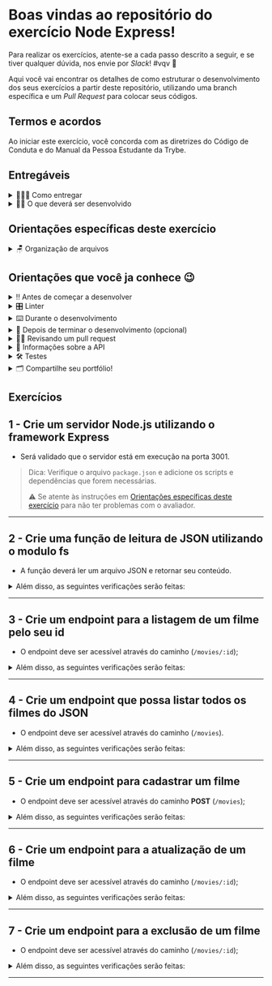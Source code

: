# Boas vindas ao repositório do exercício Node Express!

Para realizar os exercícios, atente-se a cada passo descrito a seguir, e se tiver qualquer dúvida, nos envie por _Slack_! #vqv 🚀

Aqui você vai encontrar os detalhes de como estruturar o desenvolvimento dos seus exercícios a partir deste repositório, utilizando uma branch específica e um _Pull Request_ para colocar seus códigos.

## Termos e acordos

Ao iniciar este exercício, você concorda com as diretrizes do Código de Conduta e do Manual da Pessoa Estudante da Trybe.

## Entregáveis

<details>
  <summary>🤷🏽‍♀️ Como entregar</summary>

  Para entregar os seus exercícios você deverá criar um _Pull Request_ neste repositório.

  Lembre-se que você pode consultar nosso conteúdo sobre [Git & GitHub](https://app.betrybe.com/learn/course/5e938f69-6e32-43b3-9685-c936530fd326/module/fc998c60-386e-46bc-83ca-4269beb17e17/section/fe827a71-3222-4b4d-a66f-ed98e09961af/day/35e03d5e-6341-4a8c-84d1-b4308b2887ef/lesson/573db55d-f451-455d-bdb5-66545668f436) e nosso [Blog - Git & GitHub](https://blog.betrybe.com/tecnologia/git-e-github/) sempre que precisar!
</details>

<details>
  <summary>👨‍💻 O que deverá ser desenvolvido</summary>

  Para este exercício, você vai criar uma _API_ de filmes utilizando _Node & Express_.
  Você irá desenvolver um servidor express onde seja possível acessar a todos os endpoints da aplicação **(CRUD)**.

  Você irá criar alguns _endpoints_ que irão ler e escrever em um banco de dados, este banco de dados será um arquivo _JSON_.

  ---

  ⚠️ **Dicas Importantes** ⚠️:

- Não haverá front-end neste exercício, portanto não se preocupe com a visualização, apenas com as funcionalidades;
  
</details>

## Orientações específicas deste exercício

<details>
  <summary>🪑 Organização de arquivos</summary>

- Sua aplicação deve ser executada na porta `3001`;
- Sua API deve ser desenvolvida dentro da pasta `./src`;
- Separe as configurações da sua aplicação em `src/app.js` e `src/server.js`, o app será utilizado pelo teste.

- No arquivo `src/server.js`, adicione o endpoint a seguir para o avaliador funcionar corretamente:

  ```js
  app.get('/', (_req, res) => {
    res.send();
  });
  ```

</details>

## Orientações que você ja conhece :wink:

<details>
  <summary>‼️ Antes de começar a desenvolver</summary>

  1. Clone o repositório

- `git clone git@github.com:tryber/sd-034-exercise-welcome-node.git`.
- Entre na pasta do repositório que você acabou de clonar:
    - `cd sd-034-exercise-welcome-node`

  2. Instale as dependências [**Caso existam**]

- `npm install`

  3. Crie uma branch a partir da branch `main`

- Verifique se você está na branch `main`
    - Exemplo: `git branch`
- Se você não estiver, mude para a branch `main`
    - Exemplo: `git checkout main`
- Agora crie uma branch à qual você vai submeter os `commits` do seu exercício
    - Você deve criar uma branch no seguinte formato: `nome-de-usuário-nome-do-exercício`
    - Exemplo: `git checkout -b joãozinho-sd-034-exercise-welcome-node`

  4. Adicione as mudanças ao _stage_ do Git e faça um `commit`

- Verifique que as mudanças ainda não estão no _stage_
    - Exemplo: `git status` (deve aparecer listada a pasta _joãozinho_ em vermelho)
- Adicione o novo arquivo ao _stage_ do Git
    - Exemplo:
        - `git add .` (adicionando todas as mudanças - _que estavam em vermelho_ - ao stage do Git)
        - `git status` (deve aparecer listado o arquivo _joãozinho/README.md_ em verde)
- Faça o `commit` inicial
    - Exemplo:
        - `git commit -m 'iniciando o exercício x'` (fazendo o primeiro commit)
        - `git status` (deve aparecer uma mensagem tipo _nothing to commit_ )

  5. Adicione a sua branch com o novo `commit` ao repositório remoto

- Usando o exemplo anterior: `git push -u origin joãozinho-sd-034-exercise-welcome-node`

  6. Crie um novo `Pull Request` _(PR)_

- Vá até a página de _Pull Requests_ do [repositório no GitHub](https://github.com/tryber/sd-034-exercise-welcome-node/pulls)
- Clique no botão verde _"New pull request"_
- Clique na caixa de seleção _"Compare"_ e escolha a sua branch **com atenção**
- Clique no botão verde _"Create pull request"_
- Adicione uma descrição para o _Pull Request_ e clique no botão verde _"Create pull request"_
- **Não se preocupe em preencher mais nada por enquanto!**
- Volte até a [página de _Pull Requests_ do repositório](https://github.com/tryber/sd-034-exercise-welcome-node/pulls) e confira que o seu _Pull Request_ está criado

</details>
<details>
   <summary>🎛 Linter</summary>

  Usaremos o [ESLint](https://eslint.org/) para fazer a análise estática do seu código.

  Este exercício já vem com as dependências relacionadas ao _linter_ configuradas nos arquivos `package.json`.

  Para poder rodar o `ESLint` em um exercício basta executar o comando `npm install` dentro do exercício e depois `npm run lint`. Se a análise do `ESLint` encontrar problemas no seu código, tais problemas serão mostrados no seu terminal. Se não houver problema no seu código, nada será impresso no seu terminal.

  Você pode também instalar o plugin do `ESLint` no `VSCode`. Para isso, basta fazer o download do [plugin `ESLint`](https://marketplace.visualstudio.com/items?itemName=dbaeumer.vscode-eslint) e instalá-lo.

  ⚠️ Pull requests com issues de linter não serão avaliadas. Atente-se para resolvê-las antes de finalizar o desenvolvimento! ⚠️

  </details>
  <details>
  <summary>⌨️ Durante o desenvolvimento</summary>

- Faça `commits` das alterações que você fizer no código regularmente

- Lembre-se de sempre após um (ou alguns) `commits` atualizar o repositório remoto

- Os comandos que você utilizará com mais frequência são:
    1. `git status` _(para verificar o que está em vermelho - fora do stage - e o que está em verde - no stage)_
    2. `git add` _(para adicionar arquivos ao stage do Git)_
    3. `git commit` _(para criar um commit com os arquivos que estão no stage do Git)_
    4. `git push -u nome-da-branch` _(para enviar o commit para o repositório remoto na primeira vez que fizer o `push` de uma nova branch)_
    5. `git push` _(para enviar o commit para o repositório remoto após o passo anterior)_

</details>
<details>
<summary>🤝 Depois de terminar o desenvolvimento (opcional)</summary>

Para sinalizar que o seu exercício está pronto para o _"Code Review"_ dos seus colegas, faça o seguinte:

- Vá até a página **DO SEU** _Pull Request_, adicione a label de _"code-review"_ e marque seus colegas:

    - No menu à direita, clique no _link_ **"Labels"** e escolha a _label_ **code-review**;

    - No menu à direita, clique no _link_ **"Assignees"** e escolha **o seu usuário**;

    - No menu à direita, clique no _link_ **"Reviewers"** e digite `students`, selecione o time `tryber/students-sd-034`.

Caso tenha alguma dúvida, [aqui tem um video explicativo](https://vimeo.com/362189205).

</details>

<details>
  <summary>🕵🏿 Revisando um pull request</summary>

  Use o conteúdo sobre [Code Review](https://app.betrybe.com/learn/course/5e938f69-6e32-43b3-9685-c936530fd326/module/f04cdb21-382e-4588-8950-3b1a29afd2dd/section/b3af2f05-08e5-4b4a-9667-6f5f729c351d/lesson/36268865-fc46-40c7-92bf-cbded9af9006) para te ajudar a revisar os _Pull Requests_.

</details>

<details>
  <summary>🍪 Informações sobre a API </summary>

  > ⚠️ Leia as informações abaixo atentamente e siga à risca o que for pedido. ⚠️

  **👀 Observações importantes:**

- O não cumprimento de um requisito, total ou parcialmente, impactará em sua avaliação;

- O exercício deve rodar na porta **3001**;

- O arquivo `app.js` deve existir para rodar corretamente os testes.

</details>

<details>
  <summary>🛠 Testes</summary>

  Usaremos o [Jest](https://jestjs.io/pt-BR/) e o [Frisby](https://docs.frisbyjs.com/) para fazer os testes de API.

  Este projeto já vem configurado e com suas dependências

### Executando todos os testes

  Para poder executar os testes, inicie sua aplicação com `npm run dev`, em seguida, basta executar o comando `npm test` e **todos** os seus testes serão executados.

### Executando um teste específico

  Para executar um teste específico, inicie sua aplicação com `npm run dev`, em seguida, basta executar o comando `npm test nome-do-teste`.

  > Colocamos o número do requisito como pré-fixo para facilitar, veja abaixo.

  Ex: Para executar o teste referente ao **01-createExpressServer**, basta digitar `npm test 01`.
</details>

<details>
  <summary>🗂 Compartilhe seu portfólio!</summary>

  Você sabia que o LinkedIn é a principal rede social profissional e compartilhar o seu aprendizado lá é muito importante para quem deseja construir uma carreira de sucesso? Compartilhe esse projeto no seu LinkedIn, marque o perfil da Trybe (@trybe) e mostre para a sua rede toda a sua evolução.

</details>

## Exercícios

## 1 - Crie um servidor Node.js utilizando o framework Express

- Será validado que o servidor está em execução na porta 3001.

> Dica: Verifique o arquivo `package.json` e adicione os scripts e dependências que forem necessárias.
>
> ⚠️ Se atente às instruções em [Orientações específicas deste exercício](#orientações-específicas-deste-exercício) para não ter problemas com o avaliador.
---

## 2 - Crie uma função de leitura de JSON utilizando o modulo fs

- A função deverá ler um arquivo JSON e retornar seu conteúdo.

<details close>
  <summary>Além disso, as seguintes verificações serão feitas:</summary>

  > 👉 A função deve ser implementada no arquivo `src/utils/readJsonData`.

- **[Será validado que é possível utilizar a função readJsonData]**

</details>

---

## 3 - Crie um endpoint para a listagem de um filme pelo seu id

- O endpoint deve ser acessível através do caminho (`/movies/:id`);

<details close>
  <summary>Além disso, as seguintes verificações serão feitas:</summary>

  > 👉 Para caso os dados enviados sejam inválidos

- **[Será validado que não é possível listar um filme inexistente]**
    - O resultado retornado para listar um filme inexistente deve seguir a seguinte estrutura _status http_ `404`: e

      ```json
      {
        "message": "Filme não encontrado"
      }
      ```

- **[Será validado que é possível listar um filme]**
    - O resultado retornado para listar um filme deve seguir a seguinte estrutura _status http_ `200`: e

      ```json
      {
        "id": 1,
        "movie": "Avatar",
        "price": 5
      }
      ```

</details>

---

## 4 - Crie um endpoint que possa listar todos os filmes do JSON

- O endpoint deve ser acessível através do caminho (`/movies`).

<details close>
 <summary>Além disso, as seguintes verificações serão feitas:</summary>

  > 👉 Para caso haja problemas no login.

- **[Será validado todos os filmes serão retornados]**
    - O resultado retornado deverá ser um _status http_ `200` e

    ```json
      [
        {
          "id": 1,
          "movie": "Avatar",
          "price": 5
        },
        {
          "id": 2,
          "movie": "Gente Grande",
          "price": 2
        },
        //...
      ]
    ```

</details>

---

## 5 - Crie um endpoint para cadastrar um filme

- O endpoint deve ser acessível através do caminho **POST** (`/movies`);

<details close>
  <summary>Além disso, as seguintes verificações serão feitas:</summary>

- O corpo da requisição deve seguir o seguinte formato:

    ```json
      {
        "movie": "Vingadores",
        "price": 5
      }
    ```
  
- O resultado retornado ao cadastrar um novo filme deverá ser um _status http_ `201` com o corpo da resposta sendo os dados do filme que foi cadastrado.

    ```json
    {
      "id": 999 /* o id criado no arquivo JSON */,
      "movie": "Vingadores",
      "price": 5
    }
    ```

</details>

---

## 6 - Crie um endpoint para a atualização de um filme

- O endpoint deve ser acessível através do caminho (`/movies/:id`);

<details close>
  <summary>Além disso, as seguintes verificações serão feitas:</summary>

- O corpo da requisição deve seguir o seguinte formato:

    ```json
    {
      "movie": "Harry Potter",
      "price": 10
    }
    ```

- O resultado retornado ao atualizar um filme deverá ser um _status http_ `200` com o corpo da resposta sendo os dados do novo filme.

    ```json
    {
      "id": 123,
      "movie": "Harry Potter",
      "price": 10
    }
    ```

</details>

---

## 7 - Crie um endpoint para a exclusão de um filme

- O endpoint deve ser acessível através do caminho (`/movies/:id`);

<details close>
  <summary>Além disso, as seguintes verificações serão feitas:</summary>

- **[Será validado que o filme foi removido do JSON]**
    - O resultado retornado ao remover um filme deverá ser conforme exibido abaixo, com um _status http_ `200`:

     ```json
    {
      "message": "Filme deletado com sucesso"
    }
    ```

</details>

---
